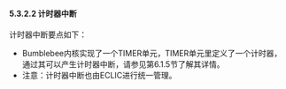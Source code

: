 #### **5.3.2.2 计时器中断**

计时器中断要点如下：

- Bumblebee内核实现了一个TIMER单元，TIMER单元里定义了一个计时器，通过其可以产生计时器中断，请参见第6.1.5节了解其详情。
- 注意：计时器中断也由ECLIC进行统一管理。

